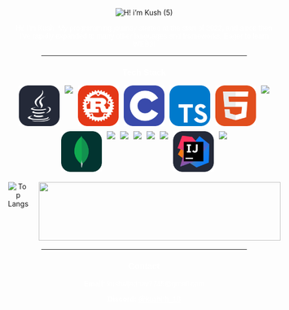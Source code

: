 <div align="center">

  ![H! i’m Kush  (5)](https://github.com/user-attachments/assets/40a6025b-7315-4648-8eeb-18c4d20a2173)

  <div style="font-family: Poppins, sans-serif; color: white;">
    <p>Hi! I'm Kush. My programming journey started at the start of 2022, and since then I've rapidly expanded to many other languages and frameworks. Eager to learn WEB3!</p>
  </div>

  <hr style="border-color: white; width: 80%;">

  <h3 style="font-family: Poppins, sans-serif; color: white;">Tech Stack</h3>
    
  <div style="display: flex; justify-content: center; flex-wrap: wrap; gap: 10px;">
    <img src="https://github.com/tandpfun/skill-icons/blob/main/icons/Java-Dark.svg" height="80">  
    <img src="https://skillicons.dev/icons?i=js" height="80">
    <img src="https://github.com/tandpfun/skill-icons/blob/main/icons/Rust.svg" height="80">
    <img src="https://github.com/tandpfun/skill-icons/blob/main/icons/C.svg" height="80">
    <img src="https://github.com/tandpfun/skill-icons/blob/main/icons/TypeScript.svg" height="80">
    <img src="https://github.com/tandpfun/skill-icons/blob/main/icons/HTML.svg" height="80">
    <img src="https://skillicons.dev/icons?i=tailwind" height="80">
    <img src="https://github.com/tandpfun/skill-icons/blob/main/icons/MongoDB.svg" height="80">
    <img src="https://skillicons.dev/icons?i=mysql" height="80">
    <img src="https://skillicons.dev/icons?i=react" height="80">
    <img src="https://skillicons.dev/icons?i=nextjs" height="80">
    <img src="https://skillicons.dev/icons?i=nodejs" height="80">
    <img src="https://skillicons.dev/icons?i=spring" height="80">
    <img src="https://github.com/tandpfun/skill-icons/blob/main/icons/Idea-Dark.svg" height="80">    
    <img src="https://skillicons.dev/icons?i=vscode" height="80">
  </div>

  <div style="display: flex; justify-content: center; gap: 20px; margin-top: 20px;">
    <img src="https://github-readme-stats.vercel.app/api/top-langs/?username=kuslhhh&langs_count=5&layout=donut&hide=mcfunction&theme=default&hide_border=true&title_color=ffffff&hide_title=true" alt="Top Langs" />
    <a href="https://git.io/streak-stats">
      <img src="https://streak-stats.demolab.com?user=kuslhhh" width="475" height="115"/>
    </a>
  </div>

  <hr style="border-color: white; width: 80%;">

  <h3 style="font-family: Poppins, sans-serif; color: white;">Contact</h3>
  <div style="font-family: Poppins, sans-serif; color: white;">
    <p><strong>Email:</strong> kushaljadhav7745@gmail.com</p>
    <p><strong>Discord:</strong> <a href="https://discordapp.com/users/664597683511492608" style="color: white;">@kushhh_18</a></p>
  </div>
    
</div>
